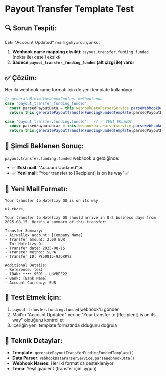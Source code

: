 # Payout Transfer Template Test

## 🔍 **Sorun Tespiti:**

Eski "Account Updated" maili geliyordu çünkü:

1. **Webhook name mapping eksikti**: `payout.transfer.funding.funded` (nokta ile) case'i eksikti
2. **Sadece `payout_transfer_funding_funded` (alt çizgi ile) vardı**

## ✅ **Çözüm:**

Her iki webhook name formatı için de yeni template kullanılıyor:

```typescript
// generateMinimalWebhookContent method'unda
case 'payout_transfer_funding_funded':
  const parsedPayoutData = this.webhookDataParserService.parseWebhookData(webhook.webhookName, data);
  return this.generatePayoutTransferFundingFundedTemplate(parsedPayoutData);

case 'payout.transfer.funding.funded':  // ✅ YENİ EKLENDİ
  const parsedPayoutData2 = this.webhookDataParserService.parseWebhookData(webhook.webhookName, data);
  return this.generatePayoutTransferFundingFundedTemplate(parsedPayoutData2);
```

## 🎯 **Şimdi Beklenen Sonuç:**

`payout.transfer.funding.funded` webhook'u geldiğinde:

- ✅ **Eski mail**: "Account Updated" ❌
- ✅ **Yeni mail**: "Your transfer to [Recipient] is on its way" ✅

## 📧 **Yeni Mail Formatı:**

```
Your transfer to Hotelizy OU is on its way

Hi there,

Your transfer to Hotelizy OU should arrive in 0-2 business days from 2025-08-15. Here's a summary of this transfer:

Transfer Summary:
- Airwallex account: [Company Name]
- Transfer amount: 2.00 EUR
- To: Hotelizy OU
- Transfer date: 2025-08-15
- Transfer method: SEPA
- Transfer ID: P250815-9J6RRY2

Additional Details:
- Reference: test
- IBAN: •••• 9590 - LHVBEE22
- Bank: [Bank Name]
- Account Currency: EUR
```

## 🧪 **Test Etmek İçin:**

1. `payout.transfer.funding.funded` webhook'u gönder
2. Mail'in "Account Updated" yerine "Your transfer to [Recipient] is on its way" olduğunu kontrol et
3. İçeriğin yeni template formatında olduğunu doğrula

## 🔧 **Teknik Detaylar:**

- **Template**: `generatePayoutTransferFundingFundedTemplate()`
- **Data Parser**: `WebhookDataParserService.parseWebhookData()`
- **Webhook Names**: Her iki format da destekleniyor
- **Tema**: Yeşil gradient (transfer için uygun)
